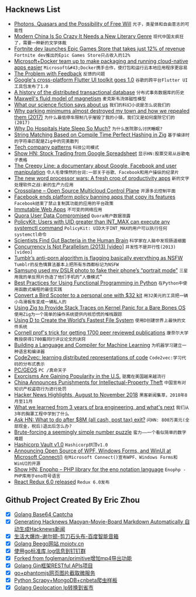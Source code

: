 ## Hacknews List


- [Photons, Quasars and the Possibility of Free Will](https://blogs.scientificamerican.com/observations/photons-quasars-and-the-possibility-of-free-will/)  `光子，类星体和自由意志的可能性`
- [Modern China Is So Crazy It Needs a New Literary Genre](https://lithub.com/modern-china-is-so-crazy-it-needs-a-new-literary-genre/)  `现代中国太疯狂了，需要一种新的文学体裁`
- [Fortnite dev launches Epic Games Store that takes just 12% of revenue](https://venturebeat.com/2018/12/04/fortnite-dev-launches-epic-games-store-that-takes-just-12-of-revenue/)  `Fortnite dev推出的Epic Games Store只占收入的12%`
- [Microsoft&#43;Docker team up to make packaging and running cloud-native apps easier](https://techcrunch.com/2018/12/04/microsoft-and-docker-team-up-to-make-packaging-and-running-cloud-native-applications-easier/)  `Microsoft&#43;Docker携手合作，使打包和运行云本地应用程序更容易`
- [The Problem with Feedback](https://www.theatlantic.com/technology/archive/2018/11/why-ratings-and-feedback-forms-dont-work/575455/)  `反馈的问题`
- [Google&#39;s cross-platform Flutter UI toolkit goes 1.0](https://techcrunch.com/2018/12/04/googles-cross-platform-flutter-ui-toolkit-hits-version-1-0/)  `谷歌的跨平台Flutter UI工具包发布了1.0`
- [A history of the distributed transactional database](https://www.infoq.com/articles/relational-nosql-fauna)  `分布式事务数据库的历史`
- [Maxwell&#39;s fluid model of magnetism](https://arxiv.org/abs/1502.05926)  `麦克斯韦流体磁性模型`
- [What our science fiction says about us](http://www.bbc.com/culture/story/20181203-what-our-science-fiction-says-about-us)  `我们的科幻小说是怎么说我们的`
- [Why parking minimums almost destroyed my town and how we repealed them (2017)](https://www.strongtowns.org/journal/2017/11/22/how-parking-minimums-almost-destroyed-my-hometown-and-how-we-repealed-them)  `为什么最低停车限制几乎摧毁了我的小镇，我们又是如何废除它们的(2017)`
- [Why Do Hospitals Hate Sleep So Much?](https://www.motherjones.com/kevin-drum/2018/12/why-do-hospitals-hate-sleep-so-much/)  `为什么医院那么讨厌睡眠?`
- [String Matching Based on Compile Time Perfect Hashing in Zig](https://andrewkelley.me/post/string-matching-comptime-perfect-hashing-zig.html)  `基于编译时的字符串匹配是Zig中的完美散列`
- [Tech company patterns](https://richg42.blogspot.com/2018/10/types-of-tech-companies.html)  `科技公司模式`
- [Show HN: Stock Trading from Google Spreadsheet](item?id=18606766)  `显示HN:股票交易从谷歌电子表格`
- [The Creepy Line: a documentary about Google, Facebook and user manipulation](https://www.thecreepyline.com/)  `令人毛骨悚然的台词:一部关于谷歌、Facebook和用户操纵的纪录片`
- [The new word processor wars: A fresh crop of productivity apps](https://www.geekwire.com/2018/new-word-processor-wars-fresh-crop-productivity-apps-trying-reinvent-workday/)  `新的文字处理软件之战:新的生产力应用`
- [Crossplane – Open Source Multicloud Control Plane](https://blog.upbound.io/introducing-crossplane-open-source-multicloud-control-plane/)  `开源多云控制平面`
- [Facebook ends platform policy banning apps that copy its features](https://techcrunch.com/2018/12/04/facebook-allows-competitors/)  `Facebook结束了禁止复制其功能的应用的平台政策`
- [Immutable Web Apps](https://immutablewebapps.org/)  `不可变的网络应用`
- [Quora User Data Compromised](https://blog.quora.com/Quora-Security-Update?share=1)  `Quora用户数据泄露`
- [PolicyKit: Users with UID greater than INT_MAX can execute any systemctl command](https://gitlab.freedesktop.org/polkit/polkit/issues/74)  `PolicyKit: UID大于INT_MAX的用户可以执行任何systemctl命令`
- [Scientists Find Gut Bacteria in the Human Brain](http://nautil.us/issue/66/clockwork/are-there-bacteria-in-your-brain)  `科学家在人脑中发现肠道细菌`
- [Concurrency Is Not Parallelism (2013) [video]](https://www.youtube.com/watch?v=cN_DpYBzKso)  `并发性不是并行性(2013)[video]`
- [Tumblr’s anti-porn algorithm is flagging basically everything as NSFW](https://www.dailydot.com/parsec/tumblr-nsfw-algorithm-flagging-2018/)  `Tumblr的反色情算法基本上把所有东西都标记为NSFW`
- [Samsung used my DSLR photo to fake their phone’s “portrait mode”](https://www.diyphotography.net/samsung-used-my-dslr-photo-to-fake-their-phones-portrait-mode/)  `三星用我的单反照片伪造了他们手机的“人像模式”`
- [Best Practices for Using Functional Programming in Python](https://kite.com/blog/python/functional-programming)  `在Python中使用函数式编程的最佳实践`
- [Convert a Bird Scooter to a personal one with $32 kit](https://scootertalk.org/viewtopic.php?p=1643&amp;fbclid=IwAR0-b9xJKny5r5adXwc6gocfXbqZ9scA1fpgX5t8L7f7afbT9RZU33Exqnk#p1643)  `用32美元的工具把一辆小鸟滑板车变成一辆私人的`
- [Using Zig to Provide Stack Traces on Kernel Panic for a Bare Bones OS](https://andrewkelley.me/post/zig-stack-traces-kernel-panic-bare-bones-os.html)  `使用Zig为一个简单的操作系统提供内核恐慌的堆栈跟踪`
- [Using D to Create the World’s Fastest File System](https://dlang.org/blog/2018/12/04/interview-liran-zvibel-of-wekaio/)  `使用D创建世界上最快的文件系统`
- [Cornell prof&#39;s trick for getting 1700 peer reviewed publications](https://andrewgelman.com/2018/11/04/cornell-prof-not-pizzagate-guy-one-quick-trick-getting-1700-peer-reviewed-publications-cv/)  `康奈尔大学教授获得1700篇同行评议论文的诀窍`
- [Building a Language and Compiler for Machine Learning](https://julialang.org/blog/2018/12/ml-language-compiler)  `为机器学习建立一种语言和编译器`
- [Code2vec: learning distributed representations of code](https://code2vec.org/)  `Code2vec:学习代码的分布式表示`
- [PC/GEOS](https://github.com/bluewaysw/pcgeos)  `PC /真命天子`
- [Exorcisms Are Gaining Popularity in the U.S.](https://www.theatlantic.com/magazine/archive/2018/12/catholic-exorcisms-on-the-rise/573943/)  `驱魔在美国越来越流行`
- [China Announces Punishments for Intellectual-Property Theft](https://www.bloomberg.com/news/articles/2018-12-04/china-announces-new-punishments-for-intellectual-property-theft)  `中国宣布对知识产权盗窃行为进行处罚`
- [Hacker News Highlights, August to November 2018](https://blog.ycombinator.com/hacker-news-highlights-august-to-november-2018/)  `黑客新闻集萃，2018年8月至11月`
- [What we learned from 3 years of bra engineering, and what&#39;s next](https://bratheory.com/what-we-learned-and-whats-next/)  `我们从3年的胸罩工程中学到了什么`
- [Ask HN: What to do after $8M (all cash, post tax) exit?](item?id=18600220)  `问HN: 800万美元(全部现金，税后)退出后怎么办?`
- [Brute-forcing a seemingly simple number puzzle](https://www.nurkiewicz.com/2018/09/brute-forcing-seemingly-simple-number.html)  `蛮力——一个看似简单的数字难题`
- [Hashicorp Vault v1.0](https://www.hashicorp.com/blog/vault-1-0)  `Hashicorp拱顶v1.0`
- [Announcing Open Source of WPF, Windows Forms, and WinUI at Microsoft Connect()](https://blogs.windows.com/buildingapps/2018/12/04/announcing-open-source-of-wpf-windows-forms-and-winui-at-microsoft-connect-2018/)  `在Microsoft Connect()宣布WPF、Windows Forms和WinUI的开源`
- [Show HN: Enophp – PHP library for the eno notation language](item?id=18599179)  `Enophp - PHP库用于eno符号语言`
- [React Redux 6.0 released](https://github.com/reduxjs/react-redux/releases/tag/v6.0.0)  `Redux 6.0发布`

## Github Project Created By Eric Zhou

- [x] [Golang Base64 Captcha](https://github.com/mojocn/base64Captcha)
- [x] [Generating Hacknews Maoyan-Movie-Board Markdown Automatically 自动生成Hacknews新闻](https://github.com/dejavuzhou/md-genie)
- [x] [生活大爆炸-谢尔顿-剪刀石头布-百度智能音箱](https://github.com/mojocn/dueros-bang-game)
- [x] [Golang Beego网站 mojotv.cn](https://github.com/mojocn/www.mojotv.cn)
- [x] [使用go标准库,log信息到钉钉群](https://github.com/mojocn/dooger)
- [x] [Forked from fogleman/primitive增加mp4导出功能](https://github.com/mojocn/primitive)
- [x] [Golang Gin框架RESTful APIs项目](https://github.com/JJJJJJJerk/ezier-golang-web-api-framework)
- [x] [go+phantomjs网页图片截取微服务](https://github.com/mojocn/screen_shot)
- [x] [Python Scrapy+MongoDB+cnbeta爬虫样板](https://github.com/mojocn/scrapy_mongodb_boilerplate_cnbeta)
- [x] [Golang Geolocation Ip转换到省市](https://github.com/mojocn/ip2location)